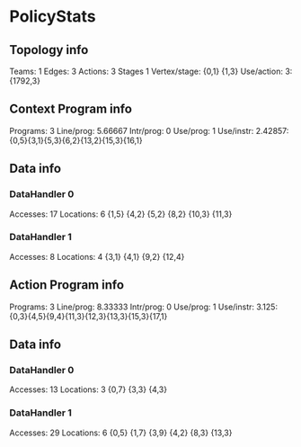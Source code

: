# PolicyStats
## Topology info
Teams:		1
Edges:		3
Actions:	3
Stages		1
Vertex/stage:	{0,1} {1,3} 
Use/action:	3: {1792,3} 

## Context Program info
Programs:	3
Line/prog:	5.66667
Intr/prog:	0
Use/prog:	1
Use/instr:	2.42857: {0,5}{3,1}{5,3}{6,2}{13,2}{15,3}{16,1}

## Data info

### DataHandler 0
Accesses:	17
Locations:	6
{1,5} {4,2} {5,2} {8,2} {10,3} {11,3} 

### DataHandler 1
Accesses:	8
Locations:	4
{3,1} {4,1} {9,2} {12,4} 



## Action Program info
Programs:	3
Line/prog:	8.33333
Intr/prog:	0
Use/prog:	1
Use/instr:	3.125: {0,3}{4,5}{9,4}{11,3}{12,3}{13,3}{15,3}{17,1}

## Data info

### DataHandler 0
Accesses:	13
Locations:	3
{0,7} {3,3} {4,3} 

### DataHandler 1
Accesses:	29
Locations:	6
{0,5} {1,7} {3,9} {4,2} {8,3} {13,3} 
